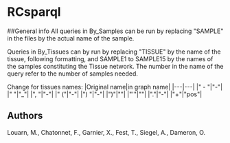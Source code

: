 # RCsparql

##General info
All queries in By_Samples can be run by replacing "SAMPLE" in the files by the actual name of the sample.

Queries in By_Tissues can by run by replacing "TISSUE" by the name of the tissue, following formatting, and SAMPLE1 to SAMPLE15 by the names of the samples constituting the Tissue network. The number in the name of the query refer to the number of samples needed.

Change for tissues names:
|Original name|in graph name|
|---|---|
|" - "|"-"|
|" "|"_"|
|", "|"-"|
|" ("|"-"|
|") "|"-"| 
|")"|""| 
|"'"|""| 
|"."|"-"| 
|"+"|"pos"| 

## Authors
Louarn, M., Chatonnet, F., Garnier, X., Fest, T., Siegel, A., Dameron, O.
